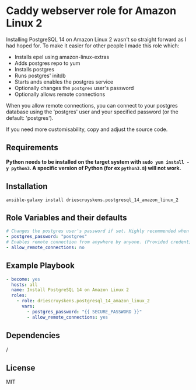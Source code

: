 Caddy webserver role for Amazon Linux 2
=========

Installing PostgreSQL 14 on Amazon Linux 2 wasn't so straight forward as I had hoped for. To make it easier for other people I made this role which:

- Installs epel using amazon-linux-extras
- Adds postgres repo to yum
- Installs postgres
- Runs postgres' initdb
- Starts ands enables the postgres service
- Optionally changes the `postgres` user's password
- Optionally allows remote connections

When you allow remote connections, you can connect to your postgres database using the 'postgres' user and your specified password (or the default: 'postgres').

If you need more customisability, copy and adjust the source code.

Requirements
------------

**Python needs to be installed on the target system with `sudo yum install -y python3`. A specific version of Python (for ex `python3.8`) will not work.**


Installation
--------------

```shell
ansible-galaxy install driescruyskens.postgresql_14_amazon_linux_2
```


Role Variables and their defaults
--------------

```yaml
# Changes the postgres user's password if set. Highly recommended when allowing remote connections.
- postgres_password: "postgres"
# Enables remote connection from anywhere by anyone. (Provided credentials are correct)
- allow_remote_connections: no
```

Example Playbook
----------------

```yaml
- become: yes
  hosts: all
  name: Install PostgreSQL 14 on Amazon Linux 2
  roles: 
    - role: driescruyskens.postgresql_14_amazon_linux_2
      vars:
        - postgres_password: "{{ SECURE_PASSWORD }}"
        - allow_remote_connections: yes
```


Dependencies
------------

/


License
-------

MIT
